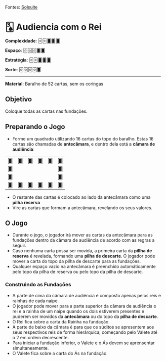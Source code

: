 Fontes: [Solsuite](https://www.solsuite.com/games/king_s_audience.htm)


# 🂣 Audiencia com o Rei


**Complexidade**: 🃟🃟🂠🂠🂠

**Espaço**: 🃟🃟🃟🂠🂠

**Estratégia**: 🃟🃟🂠🂠🂠

**Sorte**: 🃟🃟🃟🃟🂠 

---

**Material**: Baralho de 52 cartas, sem os coringas

## Objetivo

Coloque todas as cartas nas fundações.

## Preparando o Jogo

- Forme um quadrado utilizando 16 cartas do topo do baralho. Estas 16 cartas são chamadas de **antecâmara**, e dentro dela está a **câmara de audiência**:

|    |    |   |    |    |    |
| -- | -- | --| -- | -- | -- |
| 🂠 | 🂠 | 🂠 | 🂠 | 🂠 | 🂠  |
| 🂠 |    |   |    |   |  🂠  |
| 🂠 |    |   |    |   |  🂠  |
| 🂠 | 🂠 | 🂠 | 🂠 | 🂠 | 🂠  |

- O restante das cartas é colocado ao lado da antecâmara como uma **pilha reserva**
- Vire as cartas que formam a antecâmara, revelando os seus valores.

## O Jogo

- Durante o jogo, o jogador irá mover as cartas da antecâmara para as fundações dentro da câmara de audiência de acordo com as regras a seguir.
- Caso nenhuma carta possa ser movida, a primeira carta da **pillha de reserva** é revelada, formando uma **pilha de descarte**. O jogador pode mover a carta do topo da pilha de descarte para as fundações.
- Qualquer espaço vazio na antecâmara é preenchido automáticamente pelo topo da pilha de reserva ou pelo topo da pilha de descarte.

### Construindo as Fundações

- A parte de cima da câmara de audiência é composto apenas pelos reis e rainhas de cada naipe.
- O jogador pode mover para a parte superior da câmara de audiência o rei e a rainha de um naipe quando os dois estiverem presentes e puderem ser movidos da **antecâmara** ou do topo da **pilha de descarte**.
- O Rei fica sobre a carta da Rainha na fundação.
- A parte de baixo da câmara é para que os súditos se apresentem aos seus respectivos reis de forma hierárquica, começando pelo Valete até o 2 em ordem decrescente.
- Para iniciar a fundação inferior, o Valete e o Ás devem se aprensentar simultaneamente.
- O Valete fica sobre a carta do Ás na fundação.

